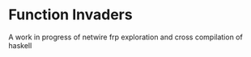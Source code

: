# Function Invaders

A work in progress of netwire frp exploration and cross compilation of haskell
